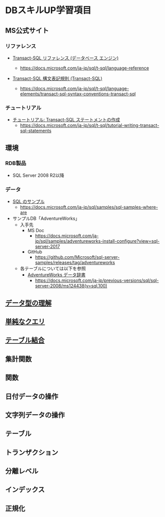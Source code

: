 # DBスキルUP学習項目

## MS公式サイト
### リファレンス
- [Transact-SQL リファレンス (データベース エンジン)](https://docs.microsoft.com/ja-jp/sql/t-sql/language-reference)
  - https://docs.microsoft.com/ja-jp/sql/t-sql/language-reference

- [Transact-SQL 構文表記規則 (Transact-SQL)](https://docs.microsoft.com/ja-jp/sql/t-sql/language-elements/transact-sql-syntax-conventions-transact-sql)
  - https://docs.microsoft.com/ja-jp/sql/t-sql/language-elements/transact-sql-syntax-conventions-transact-sql

### チュートリアル
- [チュートリアル: Transact-SQL ステートメントの作成](https://docs.microsoft.com/ja-jp/sql/t-sql/tutorial-writing-transact-sql-statements)
  - https://docs.microsoft.com/ja-jp/sql/t-sql/tutorial-writing-transact-sql-statements

## 環境
### RDB製品
- SQL Server 2008 R2以降

### データ
- [SQL のサンプル](https://docs.microsoft.com/ja-jp/sql/samples/sql-samples-where-are)
  - https://docs.microsoft.com/ja-jp/sql/samples/sql-samples-where-are
- サンプルDB「AdventureWorks」
  - 入手先
    - MS Doc
      - https://docs.microsoft.com/ja-jp/sql/samples/adventureworks-install-configure?view=sql-server-2017
    - GitHub
      - https://github.com/Microsoft/sql-server-samples/releases/tag/adventureworks
  - 各テーブルについては以下を参照
    - [AdventureWorks データ辞書](https://docs.microsoft.com/ja-jp/previous-versions/sql/sql-server-2008/ms124438(v=sql.100))
      - https://docs.microsoft.com/ja-jp/previous-versions/sql/sql-server-2008/ms124438(v=sql.100)

## [データ型の理解](1.%E3%83%87%E3%83%BC%E3%82%BF%E5%9E%8B%E3%81%AE%E7%90%86%E8%A7%A3)

## [単純なクエリ](2.%E5%8D%98%E7%B4%94%E3%81%AA%E3%82%AF%E3%82%A8%E3%83%AA)

## [テーブル結合](3.%E3%83%86%E3%83%BC%E3%83%96%E3%83%AB%E7%B5%90%E5%90%88)

## 集計関数

## 関数

## 日付データの操作

## 文字列データの操作

## テーブル

## トランザクション

## 分離レベル

## インデックス

## 正規化

